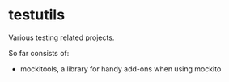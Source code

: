 testutils
=========

Various testing related projects.

So far consists of:

* mockitools, a library for handy add-ons when using mockito
